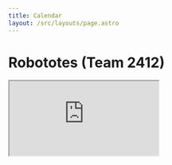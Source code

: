 ```yaml
---
title: Calendar
layout: /src/layouts/page.astro
---
```


# Robototes (Team 2412)

<iframe src="https://calendar.zoho.com/zc/ui/embed/#calendar=77d6be4287b187e51346621cf5f0ed1c3d416d05d460a246ecc5d0741172031bf192d04191bd7c66ae9a30146c184791&type=1&language=en&timezone=America%2FLos_Angeles&showTitle=1&showTimezone=1&view=month&showDetail=1&theme=1&showAttendee=0&showAllEvents=0" />

# Mentor Availability

## Today

<iframe src="https://calendar.zoho.com/zc/ui/embed/#calendar=24d50d61ceee0becd037cfc0e9d40e9005365642d5f373354c2f82d910d97c3410f981ad173f7d5f8ea4e43062a4e4c2&type=1&language=en&timezone=America%2FLos_Angeles&showTitle=1&showTimezone=1&view=day&showDetail=1&theme=1&showAttendee=1&multical=24d50d61ceee0becd037cfc0e9d40e9005365642d5f373354c2f82d910d97c3410f981ad173f7d5f8ea4e43062a4e4c2" />

## This week

<iframe src="https://calendar.zoho.com/zc/ui/embed/#calendar=24d50d61ceee0becd037cfc0e9d40e9005365642d5f373354c2f82d910d97c3410f981ad173f7d5f8ea4e43062a4e4c2&type=1&language=en&timezone=America%2FLos_Angeles&showTitle=1&showTimezone=1&view=week&showDetail=1&theme=1&showAttendee=1&multical=24d50d61ceee0becd037cfc0e9d40e9005365642d5f373354c2f82d910d97c3410f981ad173f7d5f8ea4e43062a4e4c2" />
